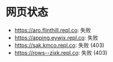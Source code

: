 # 网页状态
- https://aro.flinthill.repl.co: 失败
- https://apping.eywjx.repl.co: 失败
- https://sak.kmco.repl.co: 失败 (403)
- https://rows--zixk.repl.co: 失败 (403)

